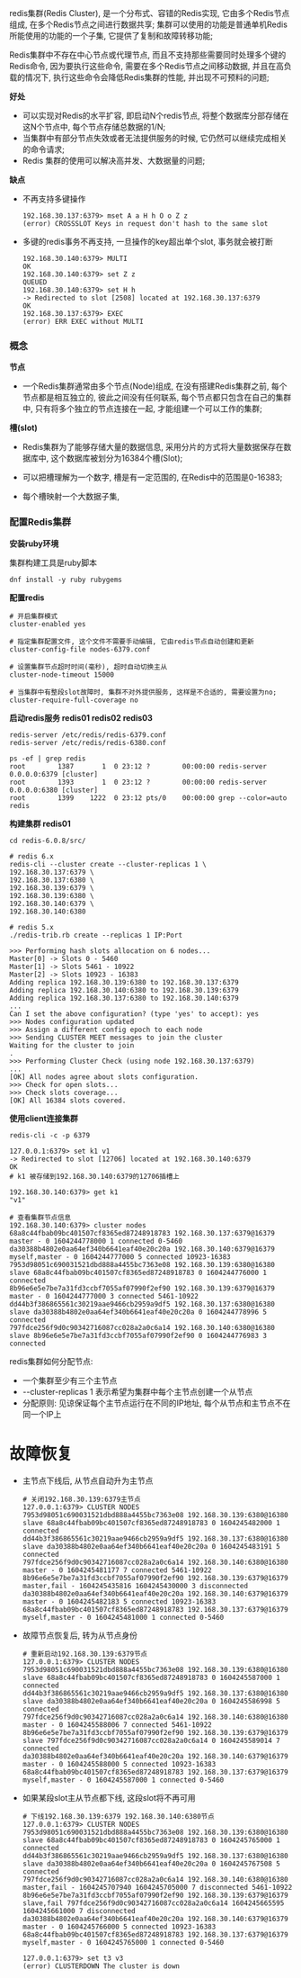 redis集群(Redis Cluster), 是一个分布式、容错的Redis实现, 它由多个Redis节点组成, 在多个Redis节点之间进行数据共享; 集群可以使用的功能是普通单机Redis所能使用的功能的一个子集, 它提供了复制和故障转移功能;

Redis集群中不存在中心节点或代理节点, 而且不支持那些需要同时处理多个键的Redis命令, 因为要执行这些命令, 需要在多个Redis节点之间移动数据, 并且在高负载的情况下, 执行这些命令会降低Redis集群的性能, 并出现不可预料的问题;

**好处**

- 可以实现对Redis的水平扩容, 即启动N个redis节点, 将整个数据库分部存储在这N个节点中, 每个节点存储总数据的1/N;
- 当集群中有部分节点失效或者无法提供服务的时候, 它仍然可以继续完成相关的命令请求;
- Redis     集群的使用可以解决高并发、大数据量的问题;

**缺点**

- 不再支持多键操作

  ```
  192.168.30.137:6379> mset A a H h O o Z z
  (error) CROSSSLOT Keys in request don't hash to the same slot
  ```

- 多键的redis事务不再支持, 一旦操作的key超出单个slot, 事务就会被打断

  ```
  192.168.30.140:6379> MULTI
  OK
  192.168.30.140:6379> set Z z
  QUEUED
  192.168.30.140:6379> set H h
  -> Redirected to slot [2508] located at 192.168.30.137:6379
  OK
  192.168.30.137:6379> EXEC
  (error) ERR EXEC without MULTI
  ```

### 概念

**节点**

- 一个Redis集群通常由多个节点(Node)组成, 在没有搭建Redis集群之前, 每个节点都是相互独立的, 彼此之间没有任何联系, 每个节点都只包含在自己的集群中, 只有将多个独立的节点连接在一起, 才能组建一个可以工作的集群;

**槽(slot)**

- Redis集群为了能够存储大量的数据信息, 采用分片的方式将大量数据保存在数据库中, 这个数据库被划分为16384个槽(Slot);

- 可以把槽理解为一个数字, 槽是有一定范围的, 在Redis中的范围是0-16383;

- 每个槽映射一个大数据子集, 

 

### 配置Redis集群

**安装ruby环境**

集群构建工具是ruby脚本

```
dnf install -y ruby rubygems
```

**配置redis**

```
# 开启集群模式
cluster-enabled yes

# 指定集群配置文件, 这个文件不需要手动编辑, 它由redis节点自动创建和更新
cluster-config-file nodes-6379.conf

# 设置集群节点超时时间(毫秒), 超时自动切换主从
cluster-node-timeout 15000

# 当集群中有整段slot故障时, 集群不对外提供服务, 这样是不合适的, 需要设置为no;
cluster-require-full-coverage no
```

**启动redis服务 redis01 redis02 redis03**

```
redis-server /etc/redis/redis-6379.conf
redis-server /etc/redis/redis-6380.conf

ps -ef | grep redis
root        1387       1  0 23:12 ?        00:00:00 redis-server 0.0.0.0:6379 [cluster]
root        1393       1  0 23:12 ?        00:00:00 redis-server 0.0.0.0:6380 [cluster]
root        1399    1222  0 23:12 pts/0    00:00:00 grep --color=auto redis
```

**构建集群 redis01**

```
cd redis-6.0.8/src/

# redis 6.x
redis-cli --cluster create --cluster-replicas 1 \
192.168.30.137:6379 \
192.168.30.137:6380 \
192.168.30.139:6379 \
192.168.30.139:6380 \
192.168.30.140:6379 \
192.168.30.140:6380

# redis 5.x
./redis-trib.rb create --replicas 1 IP:Port
```

```
>>> Performing hash slots allocation on 6 nodes...
Master[0] -> Slots 0 - 5460
Master[1] -> Slots 5461 - 10922
Master[2] -> Slots 10923 - 16383
Adding replica 192.168.30.139:6380 to 192.168.30.137:6379
Adding replica 192.168.30.140:6380 to 192.168.30.139:6379
Adding replica 192.168.30.137:6380 to 192.168.30.140:6379
...
Can I set the above configuration? (type 'yes' to accept): yes
>>> Nodes configuration updated
>>> Assign a different config epoch to each node
>>> Sending CLUSTER MEET messages to join the cluster
Waiting for the cluster to join
.
>>> Performing Cluster Check (using node 192.168.30.137:6379)
...
[OK] All nodes agree about slots configuration.
>>> Check for open slots...
>>> Check slots coverage...
[OK] All 16384 slots covered.
```

**使用client连接集群**

```
redis-cli -c -p 6379

127.0.0.1:6379> set k1 v1
-> Redirected to slot [12706] located at 192.168.30.140:6379
OK
# k1 被存储到192.168.30.140:6379的12706插槽上

192.168.30.140:6379> get k1
"v1"

# 查看集群节点信息
192.168.30.140:6379> cluster nodes
68a8c44fbab09bc401507cf8365ed87248918783 192.168.30.137:6379@16379 master - 0 1604244778000 1 connected 0-5460
da30388b4802e0aa64ef340b6641eaf40e20c20a 192.168.30.140:6379@16379 myself,master - 0 1604244777000 5 connected 10923-16383
7953d98051c690031521dbd888a4455bc7363e08 192.168.30.139:6380@16380 slave 68a8c44fbab09bc401507cf8365ed87248918783 0 1604244776000 1 connected
8b96e6e5e7be7a31fd3ccbf7055af07990f2ef90 192.168.30.139:6379@16379 master - 0 1604244777000 3 connected 5461-10922
dd44b3f386865561c30219aae9466cb2959a9df5 192.168.30.137:6380@16380 slave da30388b4802e0aa64ef340b6641eaf40e20c20a 0 1604244778996 5 connected
797fdce256f9d0c90342716087cc028a2a0c6a14 192.168.30.140:6380@16380 slave 8b96e6e5e7be7a31fd3ccbf7055af07990f2ef90 0 1604244776983 3 connected
```

redis集群如何分配节点:

- 一个集群至少有三个主节点
- --cluster-replicas 1 表示希望为集群中每个主节点创建一个从节点
- 分配原则: 见谅保证每个主节点运行在不同的IP地址, 每个从节点和主节点不在同一个IP上

# 故障恢复

- 主节点下线后, 从节点自动升为主节点

  ```
  # 关闭192.168.30.139:6379主节点
  127.0.0.1:6379> CLUSTER NODES
  7953d98051c690031521dbd888a4455bc7363e08 192.168.30.139:6380@16380 slave 68a8c44fbab09bc401507cf8365ed87248918783 0 1604245482000 1 connected
  dd44b3f386865561c30219aae9466cb2959a9df5 192.168.30.137:6380@16380 slave da30388b4802e0aa64ef340b6641eaf40e20c20a 0 1604245483191 5 connected
  797fdce256f9d0c90342716087cc028a2a0c6a14 192.168.30.140:6380@16380 master - 0 1604245481177 7 connected 5461-10922
  8b96e6e5e7be7a31fd3ccbf7055af07990f2ef90 192.168.30.139:6379@16379 master,fail - 1604245435816 1604245430000 3 disconnected
  da30388b4802e0aa64ef340b6641eaf40e20c20a 192.168.30.140:6379@16379 master - 0 1604245482183 5 connected 10923-16383
  68a8c44fbab09bc401507cf8365ed87248918783 192.168.30.137:6379@16379 myself,master - 0 1604245481000 1 connected 0-5460
  ```

- 故障节点恢复后, 转为从节点身份

  ```
  # 重新启动192.168.30.139:6379节点
  127.0.0.1:6379> CLUSTER NODES
  7953d98051c690031521dbd888a4455bc7363e08 192.168.30.139:6380@16380 slave 68a8c44fbab09bc401507cf8365ed87248918783 0 1604245587000 1 connected
  dd44b3f386865561c30219aae9466cb2959a9df5 192.168.30.137:6380@16380 slave da30388b4802e0aa64ef340b6641eaf40e20c20a 0 1604245586998 5 connected
  797fdce256f9d0c90342716087cc028a2a0c6a14 192.168.30.140:6380@16380 master - 0 1604245588006 7 connected 5461-10922
  8b96e6e5e7be7a31fd3ccbf7055af07990f2ef90 192.168.30.139:6379@16379 slave 797fdce256f9d0c90342716087cc028a2a0c6a14 0 1604245589014 7 connected
  da30388b4802e0aa64ef340b6641eaf40e20c20a 192.168.30.140:6379@16379 master - 0 1604245588000 5 connected 10923-16383
  68a8c44fbab09bc401507cf8365ed87248918783 192.168.30.137:6379@16379 myself,master - 0 1604245587000 1 connected 0-5460
  ```

- 如果某段slot主从节点都下线, 这段slot将不再可用

  ```
  # 下线192.168.30.139:6379 192.168.30.140:6380节点
  127.0.0.1:6379> CLUSTER NODES
  7953d98051c690031521dbd888a4455bc7363e08 192.168.30.139:6380@16380 slave 68a8c44fbab09bc401507cf8365ed87248918783 0 1604245765000 1 connected
  dd44b3f386865561c30219aae9466cb2959a9df5 192.168.30.137:6380@16380 slave da30388b4802e0aa64ef340b6641eaf40e20c20a 0 1604245767508 5 connected
  797fdce256f9d0c90342716087cc028a2a0c6a14 192.168.30.140:6380@16380 master,fail - 1604245707940 1604245705000 7 disconnected 5461-10922
  8b96e6e5e7be7a31fd3ccbf7055af07990f2ef90 192.168.30.139:6379@16379 slave,fail 797fdce256f9d0c90342716087cc028a2a0c6a14 1604245665595 1604245661000 7 disconnected
  da30388b4802e0aa64ef340b6641eaf40e20c20a 192.168.30.140:6379@16379 master - 0 1604245766000 5 connected 10923-16383
  68a8c44fbab09bc401507cf8365ed87248918783 192.168.30.137:6379@16379 myself,master - 0 1604245765000 1 connected 0-5460
  
  127.0.0.1:6379> set t3 v3
  (error) CLUSTERDOWN The cluster is down
  ```